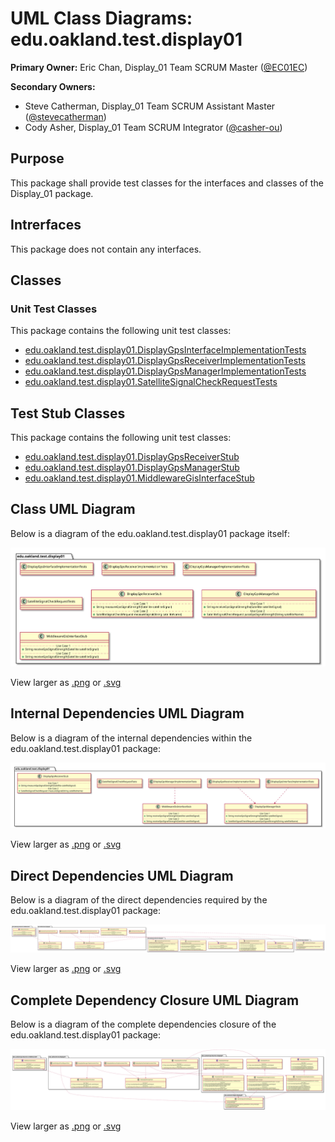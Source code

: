 # UML Class Diagrams: edu.oakland.test.display01

**Primary Owner:** Eric Chan, Display_01 Team SCRUM Master ([@EC01EC](https://github.com/EC01EC/))

**Secondary Owners:**

- Steve Catherman, Display_01 Team SCRUM Assistant Master ([@stevecatherman](https://github.com/stevecatherman/))
- Cody Asher, Display_01 Team SCRUM Integrator ([@casher-ou](https://github.com/casher-ou/))

## Purpose

This package shall provide test classes for the interfaces and classes of the Display_01 package.

## Intrerfaces

This package does not contain any interfaces.

## Classes

### Unit Test Classes

This package contains the following unit test classes:

- [edu.oakland.test.display01.DisplayGpsInterfaceImplementationTests](DisplayGpsInterfaceImplementationTests)
- [edu.oakland.test.display01.DisplayGpsReceiverImplementationTests](DisplayGpsReceiverImplementationTests)
- [edu.oakland.test.display01.DisplayGpsManagerImplementationTests](DisplayGpsManagerImplementationTests)
- [edu.oakland.test.display01.SatelliteSignalCheckRequestTests](SatelliteSignalCheckRequestTests)

## Test Stub Classes

This package contains the following unit test classes:

- [edu.oakland.test.display01.DisplayGpsReceiverStub](DisplayGpsReceiverStub)
- [edu.oakland.test.display01.DisplayGpsManagerStub](DisplayGpsManagerStub)
- [edu.oakland.test.display01.MiddlewareGisInterfaceStub](MiddlewareGisInterfaceStub)

## Class UML Diagram

Below is a diagram of the edu.oakland.test.display01 package itself:

![edu.oakland.test.display01](./Display01TestPackage.svg)

View larger as [.png](./Display01TestPackage.png) or [.svg](./Display01TestPackage.svg)

## Internal Dependencies UML Diagram

Below is a diagram of the internal dependencies within the edu.oakland.test.display01 package:

![edu.oakland.test.display01 Internal Dependencies](./Display01TestPackage_InternalDependencies.svg)

View larger as [.png](./Display01TestPackage_InternalDependencies.png) or [.svg](./Display01TestPackage_InternalDependencies.svg)

## Direct Dependencies UML Diagram

Below is a diagram of the direct dependencies required by the edu.oakland.test.display01 package:

![edu.oakland.test.display01 Direct Dependencies](./Display01TestPackage_DirectDependencies.svg)

View larger as [.png](./Display01TestPackage_DirectDependencies.png) or [.svg](./Display01TestPackage_DirectDependencies.svg)

## Complete Dependency Closure UML Diagram

Below is a diagram of the complete dependencies closure of the edu.oakland.test.display01 package:

![edu.oakland.test.display01 Dependency Closure](./Display01TestPackage_Closure.svg)

View larger as [.png](./Display01TestPackage_Closure.png) or [.svg](./Display01TestPackage_Closure.svg)
